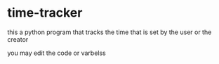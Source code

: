 # time-tracker
this a python program that tracks the time that is set by the user or the creator

you may edit the code or varbelss

